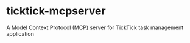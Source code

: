 # ticktick-mcpserver
A Model Context Protocol (MCP) server for TickTick task management application
